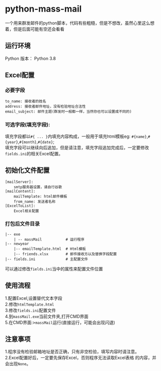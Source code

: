 # python-mass-mail 
一个用来群发邮件的python脚本，代码有些粗糙，但是不想改，虽然心里这么想着，但是后面可能有空还会看看  

## 运行环境
Python 版本： Python 3.8

## Excel配置
### 必要字段
    to_name: 接收者的姓名  
    address: 接收者邮件地址，没有检验地址合法性  
    email_subject: 邮件主题(群发时一般都一样，当然你也可以设置成不同的)  
### 可选字段(填充字段):
填充字段都以`#{ ... }`内填充内容构成，一般用于填充html模板eg: `#{name}`,`#{year}`,`#{month}`,`#{date}`;  
填充字段可以继续向后追加，但是请注意，填充字段追加完成后，一定要修改`fields.ini`的相关Excel配置。 
    
## 初始化文件配置
    [mailServer]: 
        smtp服务器设置，请自行谷歌
    [mailContent]:
        mailTemplate: html邮件模板
        from_name: 发送者名称
    [ExcelToList]:
        Excel相关配置 
### 打包后文件目录
    |-- exe
        | -- massMail           # 运行程序
    |-- newyear
        |-- emailTemplate.html  # Html模板
        |-- friends.xlsx        # 邮件接收方以及替换字段配置
    |-- fields.ini              # 主配置文件          
可以通过修改`fields.ini`当中的属性来配置文件位置

## 使用流程
1.配置Excel,设置替代文本字段  
2.修改`htmlTemplate.html`  
3.修改`fields.ini`配置文件  
4.到`massMail.exe`当前文件夹,打开CMD界面  
5.在CMD界面:>`massMail`运行(直接运行，可能会出现闪退)

## 注意事项
1.程序没有检验邮箱地址是否正确，只有非空检验，填写内容时请注意。  
2.Excel配置好后，一定要先保存Excel，否则程序无法读取Excel表格
的内容，并会出现`None`。

